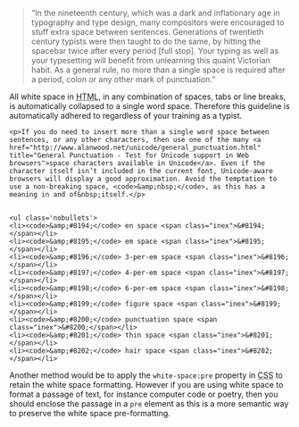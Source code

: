 <blockquote class='quote-from-book'>	<p><span class='ic'>“</span>In the nineteenth century, which was a dark and inflationary age in typography and type design, many compositors were encouraged to stuff extra space between sentences. Generations of twentieth century typists were then taught to do the same, by hitting the spacebar twice after every period <span class='bracket'>[</span>full stop<span class='bracket'>]</span>. Your typing as well as your typesetting will benefit from unlearning this quaint Victorian habit. As a general rule, no more than a single space is required after a period, colon or any other mark of punctuation.”</p>
 </blockquote>
	<p>All white space in <abbr title="HyperText Mark-up Language">HTML</abbr>, in any combination of spaces, tabs or line breaks, is automatically collapsed to a single word space. Therefore this guideline is automatically adhered to regardless of your training as a&nbsp;typist.</p>


	<p>If you do need to insert more than a single word space between sentences, or any other characters, then use one of the many <a href="http://www.alanwood.net/unicode/general_punctuation.html" title="General Punctuation - Test for Unicode support in Web browsers">space characters available in Unicode</a>. Even if the character itself isn’t included in the current font, Unicode-aware browsers will display a good approximation. Avoid the temptation to use a non-breaking space, <code>&amp;nbsp;</code>, as this has a meaning in and of&nbsp;itself.</p>


	<ul class='nobullets'>
	<li><code>&amp;#8194;</code> en space <span class="inex">&#8194;</span></li>
	<li><code>&amp;#8195;</code> em space <span class="inex">&#8195;</span></li>
	<li><code>&amp;#8196;</code> 3-per-em space <span class="inex">&#8196;</span></li>
	<li><code>&amp;#8197;</code> 4-per-em space <span class="inex">&#8197;</span></li>
	<li><code>&amp;#8198;</code> 6-per-em space <span class="inex">&#8198;</span></li>
	<li><code>&amp;#8199;</code> figure space <span class="inex">&#8199;</span></li>
	<li><code>&amp;#8200;</code> punctuation space <span class="inex">&#8200;</span></li>
	<li><code>&amp;#8201;</code> thin space <span class="inex">&#8201;</span></li>
	<li><code>&amp;#8202;</code> hair space <span class="inex">&#8202;</span></li>

</ul>
	<p>Another method would be to apply the <code>white-space:pre</code> property in <abbr title="Cascading Style Sheets">CSS</abbr> to retain the white space formatting. However if you are using white space to format a passage of text, for instance computer code or poetry, then you should enclose the passage in a <code>pre</code> element as this is a more semantic way to preserve the white space pre-formatting.</p>